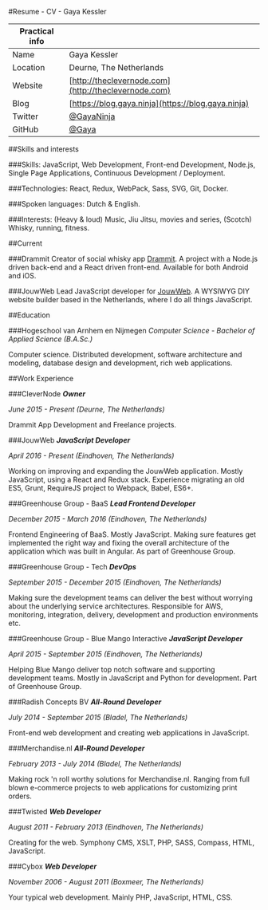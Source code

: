 #Resume - CV - Gaya Kessler

| Practical info |  |
| --- | --- |
| Name | Gaya Kessler |
| Location | Deurne, The Netherlands |
| Website | [http://theclevernode.com](http://theclevernode.com) |
| Blog | [https://blog.gaya.ninja](https://blog.gaya.ninja) |
| Twitter | [@GayaNinja](https://twitter.com/GayaNinja) |
| GitHub | [@Gaya](https://github.com/Gaya) |

##Skills and interests

###Skills:
JavaScript, Web Development, Front-end Development, Node.js, Single Page Applications, Continuous Development / Deployment.

###Technologies:
React, Redux, WebPack, Sass, SVG, Git, Docker.

###Spoken languages:
Dutch & English.

###Interests:
(Heavy & loud) Music, Jiu Jitsu, movies and series, (Scotch) Whisky, running, fitness.

##Current

###Drammit
Creator of social whisky app [Drammit](https://dramm.it). A project with a Node.js driven back-end and a React driven front-end. Available for both Android and iOS.

###JouwWeb
Lead JavaScript developer for [JouwWeb](https://www.jouwweb.nl). A WYSIWYG DIY website builder based in the Netherlands, where I do all things JavaScript.

##Education

###Hogeschool van Arnhem en Nijmegen
_Computer Science - Bachelor of Applied Science (B.A.Sc.)_

Computer science. Distributed development, software architecture and modeling, database design and development, rich web applications.

##Work Experience

###CleverNode
_**Owner**_

_June 2015 - Present (Deurne, The Netherlands)_

Drammit App Development and Freelance projects.

###JouwWeb
_**JavaScript Developer**_

_April 2016 - Present (Eindhoven, The Netherlands)_

Working on improving and expanding the JouwWeb application. Mostly JavaScript, using a React and Redux stack. Experience migrating an old ES5, Grunt, RequireJS project to Webpack, Babel, ES6+.

###Greenhouse Group - BaaS
_**Lead Frontend Developer**_

_December 2015 - March 2016 (Eindhoven, The Netherlands)_

Frontend Engineering of BaaS. Mostly JavaScript. Making sure features get implemented the right way and fixing the overall architecture of the application which was built in Angular. As part of Greenhouse Group.

###Greenhouse Group - Tech
_**DevOps**_

_September 2015 - December 2015 (Eindhoven, The Netherlands)_

Making sure the development teams can deliver the best without worrying about the underlying service architectures. Responsible for AWS, monitoring, integration, delivery, development and production environments etc.

###Greenhouse Group - Blue Mango Interactive
_**JavaScript Developer**_

_April 2015 - September 2015 (Eindhoven, The Netherlands)_

Helping Blue Mango deliver top notch software and supporting development teams. Mostly in JavaScript and Python for development. Part of Greenhouse Group.

###Radish Concepts BV
_**All-Round Developer**_

_July 2014 - September 2015 (Bladel, The Netherlands)_

Front-end web development and creating web applications in JavaScript.

###Merchandise.nl
_**All-Round Developer**_

_February 2013 - July 2014 (Bladel, The Netherlands)_

Making rock 'n roll worthy solutions for Merchandise.nl. Ranging from full blown e-commerce projects to web applications for customizing print orders.

###Twisted
_**Web Developer**_

_August 2011 - February 2013 (Eindhoven, The Netherlands)_

Creating for the web. Symphony CMS, XSLT, PHP, SASS, Compass, HTML, JavaScript.

###Cybox
_**Web Developer**_

_November 2006 - August 2011 (Boxmeer, The Netherlands)_

Your typical web development. Mainly PHP, JavaScript, HTML, CSS.
